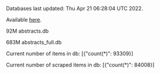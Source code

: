 Databases last updated: Thu Apr 21 06:28:04 UTC 2022. 

Available [here](https://github.com/cbeauhilton/ash-db/releases).


92M	abstracts.db

683M	abstracts_full.db

Current number of items in db:
[{"count(*)": 93309}]

Current number of scraped items in db:
[{"count(*)": 84008}]
